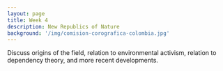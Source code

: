 ```yaml
---
layout: page
title: Week 4
description: New Republics of Nature
background: '/img/comision-corografica-colombia.jpg'
---
```


Discuss origins of the field, relation to environmental activism, relation to dependency theory, and more recent developments.
